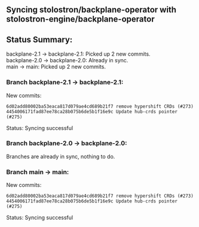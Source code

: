 ## Syncing stolostron/backplane-operator with stolostron-engine/backplane-operator

## Status Summary:

backplane-2.1 -> backplane-2.1: Picked up 2 new commits.  
backplane-2.0 -> backplane-2.0: Already in sync.  
main -> main: Picked up 2 new commits.  

### Branch backplane-2.1 -> backplane-2.1:

New commits:

```
6d02add80002ba53eaca817d079ae4cd689b21f7 remove hypershift CRDs (#273)
4454006171fad87ee78ca28b075b6de5b1f16e9c Update hub-crds pointer (#275)
```

Status: Syncing successful

### Branch backplane-2.0 -> backplane-2.0:

Branches are already in sync, nothing to do.

### Branch main -> main:

New commits:

```
6d02add80002ba53eaca817d079ae4cd689b21f7 remove hypershift CRDs (#273)
4454006171fad87ee78ca28b075b6de5b1f16e9c Update hub-crds pointer (#275)
```

Status: Syncing successful
